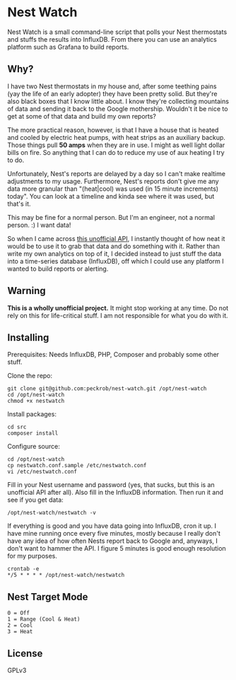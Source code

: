 # Nest Watch

Nest Watch is a small command-line script that polls your Nest thermostats and
stuffs the results into InfluxDB. From there you can use an analytics platform
such as Grafana to build reports.

## Why?

I have two Nest thermostats in my house and, after some teething pains (yay the
life of an early adopter) they have been pretty solid. But they're also black
boxes that I know little about. I know they're collecting mountains of data and
sending it back to the Google mothership. Wouldn't it be nice to get at some of
that data and build my own reports?

The more practical reason, however, is that I have a house that is heated and
cooled by electric heat pumps, with heat strips as an auxiliary backup. Those
things pull **50 amps** when they are in use. I might as well light dollar bills
on fire. So anything that I can do to reduce my use of aux heating I try to do.

Unfortunately, Nest's reports are delayed by a day so I can't make realtime
adjustments to my usage. Furthermore, Nest's reports don't give me any data more
granular than "(heat|cool) was used (in 15 minute increments) today". You can
look at a timeline and kinda see where it was used, but that's it.

This may be fine for a normal person. But I'm an engineer, not a normal
person. :) I want data!

So when I came across [this unofficial API](https://github.com/gboudreau/nest-api),
I instantly thought of how neat it would be to use it to grab that data and do
something with it. Rather than write my own analytics on top of it, I decided
instead to just stuff the data into a time-series database (InfluxDB), off which
I could use any platform I wanted to build reports or alerting.

## Warning

**This is a wholly unofficial project.** It might stop working at any time. Do
not rely on this for life-critical stuff. I am not responsible for what you do
with it.

## Installing

Prerequisites: Needs InfluxDB, PHP, Composer and probably some other stuff.

Clone the repo:

```
git clone git@github.com:peckrob/nest-watch.git /opt/nest-watch
cd /opt/nest-watch
chmod +x nestwatch
```

Install packages:

```
cd src
composer install
```

Configure source:

```
cd /opt/nest-watch
cp nestwatch.conf.sample /etc/nestwatch.conf
vi /etc/nestwatch.conf
```

Fill in your Nest username and password (yes, that sucks, but this is an
unofficial API after all). Also fill in the InfluxDB information. Then run it
and see if you get data:

```
/opt/nest-watch/nestwatch -v
```

If everything is good and you have data going into InfluxDB, cron it up. I have
mine running once every five minutes, mostly because I really don't have any
idea of how often Nests report back to Google and, anyways, I don't want to
hammer the API. I figure 5 minutes is good enough resolution for my purposes.

```
crontab -e
*/5 * * * * /opt/nest-watch/nestwatch
```

## Nest Target Mode

```
0 = Off
1 = Range (Cool & Heat)
2 = Cool
3 = Heat
```

## License

GPLv3
